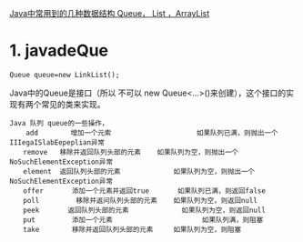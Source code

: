 
[Java中常用到的几种数据结构 Queue， List ，ArrayList](https://blog.csdn.net/qq_33608638/article/details/79600657)




# 1. javadeQue


```
Queue queue=new LinkList(); 
```

Java中的Queue是接口（所以 不可以 new Queue<...>()来创建），这个接口的实现有两个常见的类来实现。



```
Java 队列 queue的一些操作，
    add        增加一个元索                     如果队列已满，则抛出一个IIIegaISlabEepeplian异常
　　remove   移除并返回队列头部的元素    如果队列为空，则抛出一个NoSuchElementException异常
　　element  返回队列头部的元素             如果队列为空，则抛出一个NoSuchElementException异常
　　offer       添加一个元素并返回true       如果队列已满，则返回false
　　poll         移除并返问队列头部的元素    如果队列为空，则返回null
　　peek       返回队列头部的元素             如果队列为空，则返回null
　　put         添加一个元素                      如果队列满，则阻塞
　　take        移除并返回队列头部的元素     如果队列为空，则阻塞
```























